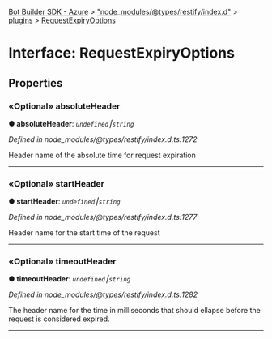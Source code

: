 [Bot Builder SDK - Azure](../README.md) > ["node_modules/@types/restify/index.d"](../modules/_node_modules__types_restify_index_d_.md) > [plugins](../modules/_node_modules__types_restify_index_d_.plugins.md) > [RequestExpiryOptions](../interfaces/_node_modules__types_restify_index_d_.plugins.requestexpiryoptions.md)



# Interface: RequestExpiryOptions


## Properties
<a id="absoluteheader"></a>

### «Optional» absoluteHeader

**●  absoluteHeader**:  *`undefined`⎮`string`* 

*Defined in node_modules/@types/restify/index.d.ts:1272*



Header name of the absolute time for request expiration




___

<a id="startheader"></a>

### «Optional» startHeader

**●  startHeader**:  *`undefined`⎮`string`* 

*Defined in node_modules/@types/restify/index.d.ts:1277*



Header name for the start time of the request




___

<a id="timeoutheader"></a>

### «Optional» timeoutHeader

**●  timeoutHeader**:  *`undefined`⎮`string`* 

*Defined in node_modules/@types/restify/index.d.ts:1282*



The header name for the time in milliseconds that should ellapse before the request is considered expired.




___


